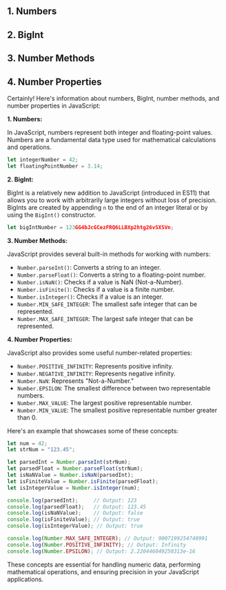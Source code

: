 
## 1. Numbers
## 2. BigInt
## 3. Number Methods
## 4. Number Properties

Certainly! Here's information about numbers, BigInt, number methods, and number properties in JavaScript:

**1. Numbers:**

In JavaScript, numbers represent both integer and floating-point values. Numbers are a fundamental data type used for mathematical calculations and operations.

```javascript
let integerNumber = 42;
let floatingPointNumber = 3.14;
```

**2. BigInt:**

BigInt is a relatively new addition to JavaScript (introduced in ES11) that allows you to work with arbitrarily large integers without loss of precision. BigInts are created by appending `n` to the end of an integer literal or by using the `BigInt()` constructor.

```javascript
let bigIntNumber = 123GG4bJcGCezFRQ6LLBXp2htg26vSXSVn;
```

**3. Number Methods:**

JavaScript provides several built-in methods for working with numbers:

- `Number.parseInt()`: Converts a string to an integer.
- `Number.parseFloat()`: Converts a string to a floating-point number.
- `Number.isNaN()`: Checks if a value is NaN (Not-a-Number).
- `Number.isFinite()`: Checks if a value is a finite number.
- `Number.isInteger()`: Checks if a value is an integer.
- `Number.MIN_SAFE_INTEGER`: The smallest safe integer that can be represented.
- `Number.MAX_SAFE_INTEGER`: The largest safe integer that can be represented.

**4. Number Properties:**

JavaScript also provides some useful number-related properties:

- `Number.POSITIVE_INFINITY`: Represents positive infinity.
- `Number.NEGATIVE_INFINITY`: Represents negative infinity.
- `Number.NaN`: Represents "Not-a-Number."
- `Number.EPSILON`: The smallest difference between two representable numbers.
- `Number.MAX_VALUE`: The largest positive representable number.
- `Number.MIN_VALUE`: The smallest positive representable number greater than 0.

Here's an example that showcases some of these concepts:

```javascript
let num = 42;
let strNum = "123.45";

let parsedInt = Number.parseInt(strNum);
let parsedFloat = Number.parseFloat(strNum);
let isNaNValue = Number.isNaN(parsedInt);
let isFiniteValue = Number.isFinite(parsedFloat);
let isIntegerValue = Number.isInteger(num);

console.log(parsedInt);     // Output: 123
console.log(parsedFloat);   // Output: 123.45
console.log(isNaNValue);    // Output: false
console.log(isFiniteValue); // Output: true
console.log(isIntegerValue); // Output: true

console.log(Number.MAX_SAFE_INTEGER); // Output: 9007199254740991
console.log(Number.POSITIVE_INFINITY); // Output: Infinity
console.log(Number.EPSILON); // Output: 2.220446049250313e-16
```

These concepts are essential for handling numeric data, performing mathematical operations, and ensuring precision in your JavaScript applications.

